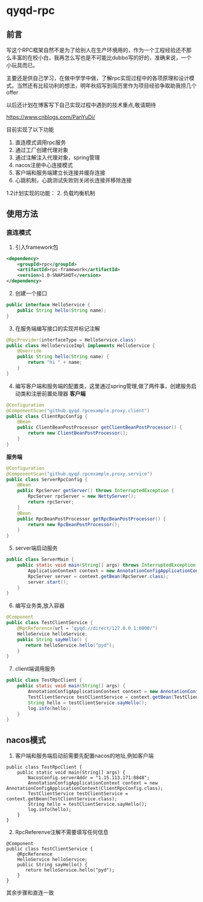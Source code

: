 # qyqd-rpc
## 前言
写这个RPC框架自然不是为了给别人在生产环境用的，作为一个工程经验还不那么丰富的在校小白，我再怎么写也是不可能比dubbo写的好的，准确来说，一个小玩具而已。

主要还是供自己学习，在做中学学中做，了解rpc实现过程中的各项原理和设计模式。当然还有比较功利的想法，明年秋招写到简历里作为项目经验争取助我捞几个offer

以后还计划在博客写下自己实现过程中遇到的技术重点,敬请期待

https://www.cnblogs.com/PanYuDi/

目前实现了以下功能

1. 直连模式调用rpc服务
2. 通过工厂创建代理对象
3. 通过注解注入代理对象，spring管理
4. nacos注册中心连接模式
5. 客户端和服务端建立长连接并缓存连接
6. 心跳机制，心跳测试失败则关闭长连接并移除连接

1.2计划实现的功能：
2. 负载均衡机制

## 使用方法
### 直连模式

1. 引入framework包

```xml
<dependency>
    <groupId>rpc</groupId>
    <artifactId>rpc-framework</artifactId>
    <version>1.0-SNAPSHOT</version>
</dependency>
```

2. 创建一个接口

```java
public interface HelloService {
    public String hello(String name);
}
```

3. 在服务端编写接口的实现并标记注解

```java
@RpcProvider(interfaceType = HelloService.class)
public class HelloServiceImpl implements HelloService {
    @Override
    public String hello(String name) {
        return "hi " + name;
    }
}

```

4. 编写客户端和服务端的配置类，这里通过spring管理,做了两件事，创建服务启动类和注册前置处理器
**客户端**
```java
@Configuration
@ComponentScan("github.qyqd.rpcexample.proxy.client")
public class ClientRpcConfig {
    @Bean
    public ClientBeanPostProcessor getClientBeanPostProcessor() {
        return new ClientBeanPostProcessor();
    }
}

```
**服务端**
```java
@Configuration
@ComponentScan("github.qyqd.rpcexample.proxy.service")
public class ServerRpcConfig {
    @Bean
    public RpcServer getServer() throws InterruptedException {
        RpcServer rpcServer = new NettyServer();
        return rpcServer;
    }
    @Bean
    public RpcBeanPostProcessor getRpcBeanPostProcessor() {
        return new RpcBeanPostProcessor();
    }
}


```
5. server端启动服务

```java
public class ServerMain {
    public static void main(String[] args) throws InterruptedException {
        ApplicationContext context = new AnnotationConfigApplicationContext(RpcConfig.class);
        RpcServer server = context.getBean(RpcServer.class);
        server.start();
    }
}

```
6. 编写业务类,放入容器
```java
@Component
public class TestClientService {
    @RpcReference(url = "qyqd://direct/127.0.0.1:8000/")
    HelloService helloService;
    public String sayHello() {
       return helloService.hello("pyd");
    }
}

```
7. client端调用服务

```java
public class TestRpcClient {
    public static void main(String[] args) {
        AnnotationConfigApplicationContext context = new AnnotationConfigApplicationContext(RpcConfig.class);
        TestClientService testClientService = context.getBean(TestClientService.class);
        String hello = testClientService.sayHello();
        log.info(hello);
    }
}
```
## nacos模式
1. 客户端和服务端启动前需要先配置nacos的地址,例如客户端
```
public class TestRpcClient {
    public static void main(String[] args) {
        NacosConfig.serverAddr = "1.15.113.171:8848";
        AnnotationConfigApplicationContext context = new AnnotationConfigApplicationContext(ClientRpcConfig.class);
        TestClientService testClientService = context.getBean(TestClientService.class);
        String hello = testClientService.sayHello();
        log.info(hello);
    }
}
```
2. RpcReferenve注解不需要填写任何信息
```
@Component
public class TestClientService {
    @RpcReference
    HelloService helloService;
    public String sayHello() {
       return helloService.hello("pyd");
    }
}

```
其余步骤和直连一致
